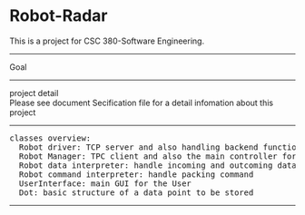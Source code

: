 # Robot-Radar
This is a project for CSC 380-Software Engineering.
<hr>
Goal
<hr>
project detail<br>
Please see document Secification file for a detail infomation about this project
<hr>
<pre>
classes overview:
  Robot driver: TCP server and also handling backend function for the server side
  Robot Manager: TPC client and also the main controller for the cilent side (main method)
  Robot data interpreter: handle incoming and outcoming data
  Robot command interpreter: handle packing command
  UserInterface: main GUI for the User
  Dot: basic structure of a data point to be stored 
</pre>
<hr>
